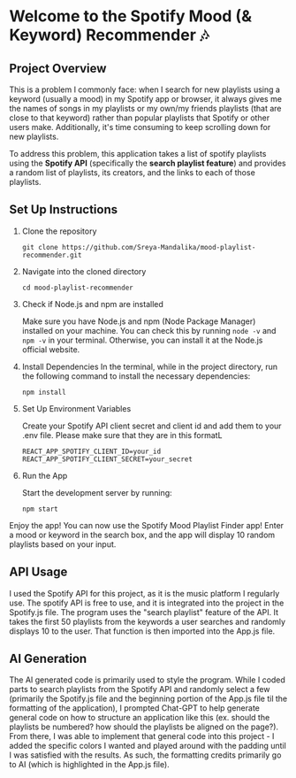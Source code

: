 # Welcome to the Spotify Mood (& Keyword) Recommender 🎶
## Project Overview
This is a problem I commonly face: when I search for new playlists using a keyword (usually a mood) in my Spotify app or browser, it always gives me the names of 
songs in my playlists or my own/my friends playlists (that are close to that keyword) rather than popular playlists that Spotify or other users make. Additionally,
it's time consuming to keep scrolling down for new playlists. 

To address this problem, this application takes a list of spotify playlists using the **Spotify API** (specifically the **search playlist
feature**) and provides a random list of playlists, its creators, and the links to each of those playlists.

## Set Up Instructions
1. Clone the repository
   
   ```
   git clone https://github.com/Sreya-Mandalika/mood-playlist-recommender.git
   ```
2. Navigate into the cloned directory
   ```
   cd mood-playlist-recommender
    ```
3. Check if Node.js and npm are installed

   Make sure you have Node.js and npm (Node Package Manager) installed on your machine. You can check this by running `node -v` and `npm -v` in your terminal.
   Otherwise, you can install it at the Node.js official website.

4. Install Dependencies
      In the terminal, while in the project directory, run the following command to install the necessary dependencies:
     ```
     npm install
     ```
5. Set Up Environment Variables

   Create your Spotify API client secret and client id and add them to your .env file. Please make sure that they are in this formatL
   ```
   REACT_APP_SPOTIFY_CLIENT_ID=your_id
   REACT_APP_SPOTIFY_CLIENT_SECRET=your_secret
   ```
6. Run the App

   Start the development server by running:
   ```
   npm start
   ```
Enjoy the app! You can now use the Spotify Mood Playlist Finder app! Enter a mood or keyword in the search box, and the app will display 10 random playlists based on your input.

## API Usage
I used the Spotify API for this project, as it is the music platform I regularly use. The spotify API is free to use, and it is integrated into the project in the Spotify.js file. The program uses the "search playlist" feature of the API. It takes the first 50 playlists from the keywords a user searches and randomly displays 10 to the user. That function is then imported into the App.js file.

## AI Generation

The AI generated code is primarily used to style the program. While I coded parts to search playlists from the Spotify API and randomly select a few 
(primarily the Spotify.js file and the beginning portion of the App.js file til the formatting of the application), I prompted Chat-GPT to help generate general code on how to structure an application like this (ex. should the playlists be numbered? how should the playlists be aligned on the page?). From there, I was able to implement that general code into this project - I added the specific colors I wanted and played around with the padding until I was satisfied with the results. As such, the formatting credits primarily go to AI (which is highlighted in the App.js file).
